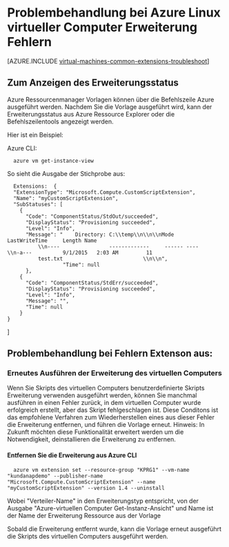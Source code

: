 <properties
   pageTitle="Problembehandlung bei Linux VM Erweiterung Fehlern | Microsoft Azure"
   description="Erfahren Sie mehr über die Problembehandlung Azure Linux virtueller Computer Erweiterung Fehlern"
   services="virtual-machines-linux"
   documentationCenter=""
   authors="kundanap"
   manager="timlt"
   editor=""
   tags="top-support-issue,azure-resource-manager"/>

<tags
   ms.service="virtual-machines-linux"
   ms.devlang="na"
   ms.topic="support-article"
   ms.tgt_pltfrm="vm-linux"
   ms.workload="infrastructure-services"
   ms.date="03/29/2016"
   ms.author="kundanap"/>

# <a name="troubleshooting-azure-linux-vm-extension-failures"></a>Problembehandlung bei Azure Linux virtueller Computer Erweiterung Fehlern

[AZURE.INCLUDE [virtual-machines-common-extensions-troubleshoot](../../includes/virtual-machines-common-extensions-troubleshoot.md)]

## <a name="viewing-extension-status"></a>Zum Anzeigen des Erweiterungsstatus
Azure Ressourcenmanager Vorlagen können über die Befehlszeile Azure ausgeführt werden. Nachdem Sie die Vorlage ausgeführt wird, kann der Erweiterungsstatus aus Azure Ressource Explorer oder die Befehlszeilentools angezeigt werden.

Hier ist ein Beispiel:

Azure CLI:

      azure vm get-instance-view


So sieht die Ausgabe der Stichprobe aus:

      Extensions:  {
      "ExtensionType": "Microsoft.Compute.CustomScriptExtension",
      "Name": "myCustomScriptExtension",
      "SubStatuses": [
        {
          "Code": "ComponentStatus/StdOut/succeeded",
          "DisplayStatus": "Provisioning succeeded",
          "Level": "Info",
          "Message": "    Directory: C:\\temp\\n\\n\\nMode                LastWriteTime     Length Name
              \\n----                -------------     ------ ----                              \\n-a---          9/1/2015   2:03 AM         11
              test.txt                          \\n\\n",
                      "Time": null
          },
        {
          "Code": "ComponentStatus/StdErr/succeeded",
          "DisplayStatus": "Provisioning succeeded",
          "Level": "Info",
          "Message": "",
          "Time": null
        }
    }
  ]

## <a name="troubleshooting-extenson-failures"></a>Problembehandlung bei Fehlern Extenson aus:

### <a name="re-running-the-extension-on-the-vm"></a>Erneutes Ausführen der Erweiterung des virtuellen Computers

Wenn Sie Skripts des virtuellen Computers benutzerdefinierte Skripts Erweiterung verwenden ausgeführt werden, können Sie manchmal ausführen in einen Fehler zurück, in dem virtuellen Computer wurde erfolgreich erstellt, aber das Skript fehlgeschlagen ist. Diese Conditons ist das empfohlene Verfahren zum Wiederherstellen eines aus dieser Fehler die Erweiterung entfernen, und führen die Vorlage erneut.
Hinweis: In Zukunft möchten diese Funktionalität erweitert werden um die Notwendigkeit, deinstallieren die Erweiterung zu entfernen.

#### <a name="remove-the-extension-from-azure-cli"></a>Entfernen Sie die Erweiterung aus Azure CLI

      azure vm extension set --resource-group "KPRG1" --vm-name "kundanapdemo" --publisher-name "Microsoft.Compute.CustomScriptExtension" --name "myCustomScriptExtension" --version 1.4 --uninstall

Wobei "Verteiler-Name" in den Erweiterungstyp entspricht, von der Ausgabe "Azure-virtuellen Computer Get-Instanz-Ansicht" und Name ist der Name der Erweiterung Ressource aus der Vorlage

Sobald die Erweiterung entfernt wurde, kann die Vorlage erneut ausgeführt die Skripts des virtuellen Computers ausgeführt werden.
